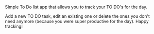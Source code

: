 Simple To Do list app that allows you to track your TO DO's for the day. 

Add a new TO DO task, edit an existing one or delete the ones you don't need anymore (because you were super productive for the day). Happy tracking! 
